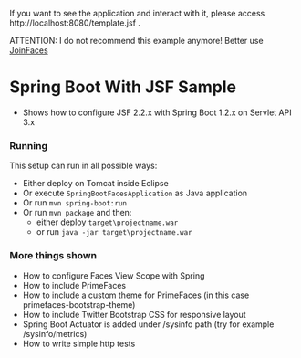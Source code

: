 If you want to see the application and interact with it, please access http://localhost:8080/template.jsf .



ATTENTION: I do not recommend this example anymore! Better use [JoinFaces](http://joinfaces.org/)

Spring Boot With JSF Sample
=================================================================

* Shows how to configure JSF 2.2.x with Spring Boot 1.2.x on Servlet API 3.x

### Running

This setup can run in all possible ways:

* Either deploy on Tomcat inside Eclipse
* Or execute `SpringBootFacesApplication` as Java application
* Or run `mvn spring-boot:run`
* Or run `mvn package` and then:
  * either deploy `target\projectname.war`
  * or run `java -jar target\projectname.war` 

### More things shown

* How to configure Faces View Scope with Spring
* How to include PrimeFaces
* How to include a custom theme for PrimeFaces (in this case primefaces-bootstrap-theme)
* How to include Twitter Bootstrap CSS for responsive layout
* Spring Boot Actuator is added under /sysinfo path (try for example /sysinfo/metrics)
* How to write simple http tests
